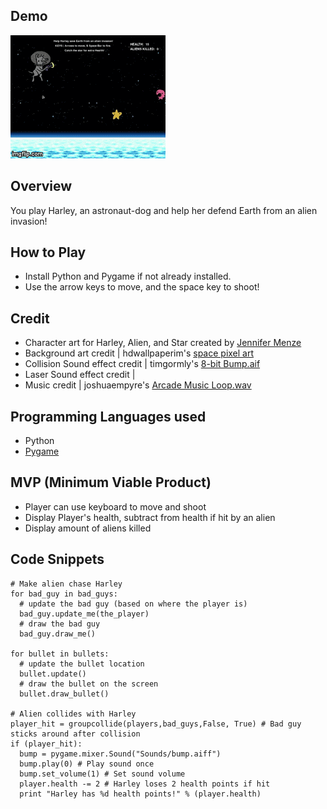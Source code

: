 ## Demo
![alt text](Images/demo.gif "view a demo for Harley Saves Earth!")

## Overview
You play Harley, an astronaut-dog and help her defend Earth from an alien invasion!

## How to Play
* Install Python and Pygame if not already installed.
* Use the arrow keys to move, and the space key to shoot!

## Credit
* Character art for Harley, Alien, and Star created by [Jennifer Menze](https://github.com/jamenze)
* Background art credit | hdwallpaperim's [space pixel art](https://hdwallpaperim.com/space-pixel-art-horizon-stars/)
* Collision Sound effect credit | timgormly's [8-bit Bump.aif](https://freesound.org/people/timgormly/sounds/170141/)
* Laser Sound effect credit | 
* Music credit | joshuaempyre's [Arcade Music Loop.wav](https://freesound.org/people/joshuaempyre/sounds/251461/)

## Programming Languages used
* Python
* [Pygame](http://www.pygame.org/news)

## MVP (Minimum Viable Product)
* Player can use keyboard to move and shoot
* Display Player's health, subtract from health if hit by an alien
* Display amount of aliens killed

## Code Snippets
```
# Make alien chase Harley
for bad_guy in bad_guys:
  # update the bad guy (based on where the player is)
  bad_guy.update_me(the_player)
  # draw the bad guy
  bad_guy.draw_me()

for bullet in bullets:
  # update the bullet location
  bullet.update()
  # draw the bullet on the screen
  bullet.draw_bullet()
    
# Alien collides with Harley
player_hit = groupcollide(players,bad_guys,False, True) # Bad guy sticks around after collision
if (player_hit):
  bump = pygame.mixer.Sound("Sounds/bump.aiff")
  bump.play(0) # Play sound once
  bump.set_volume(1) # Set sound volume
  player.health -= 2 # Harley loses 2 health points if hit
  print "Harley has %d health points!" % (player.health)
    
```
